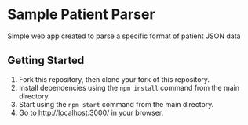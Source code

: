 # Sample Patient Parser
Simple web app created to parse a specific format of patient JSON data

## Getting Started

1. Fork this repository, then clone your fork of this repository.
2. Install dependencies using the `npm install` command from the main directory.
3. Start using the `npm start` command from the main directory.
4. Go to <http://localhost:3000/> in your browser.
